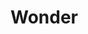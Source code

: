 # Wonder

<WonderLand />

<script setup>
import WonderLand from '../.vitepress/components/WonderLand.vue'
</script>
